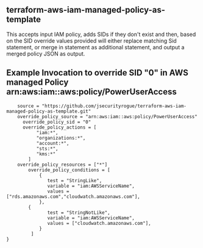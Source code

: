 terraform-aws-iam-managed-policy-as-template
------------
This accepts input IAM policy, adds SIDs if they don't exist and then, based on the SID override values provided will either replace matching Sid statement, 
or merge in statement as additional statement, and output a merged policy JSON as output.

Example Invocation to override SID "0" in AWS managed Policy arn:aws:iam::aws:policy/PowerUserAccess
------------

```module "iam_merge_poweruser_access" {
    source = "https://github.com/jsecurityrogue/terraform-aws-iam-managed-policy-as-template.git"
    override_policy_source = "arn:aws:iam::aws:policy/PowerUserAccess"
	  override_policy_sid = "0"
	  override_policy_actions = [
	       "iam:*",
	       "organizations:*",
	       "account:*",
	       "sts:*",
	       "kms:*"
	    ]
	override_policy_resources = ["*"]
        override_policy_conditions = [
            {
               test = "StringLike",
               variable = "iam:AWSServiceName",
               values = ["rds.amazonaws.com","cloudwatch.amazonaws.com"],
            },
	    {
               test = "StringNotLike",
               variable = "iam:AWSServiceName",
               values = ["cloudwatch.amazonaws.com"],
            }
         ]
}
```
